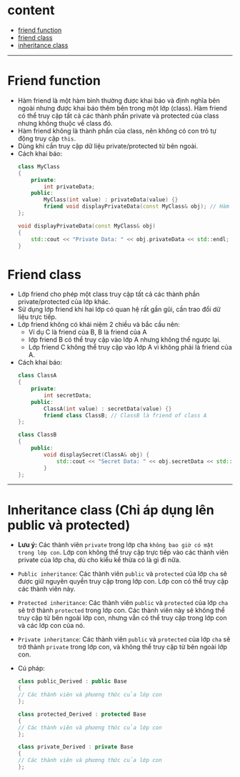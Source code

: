 # content
- [friend function](#friend-function)
- [friend class](#friend-class)
- [inheritance class](#inheritance-class)
<hr>

# Friend function
- Hàm friend là một hàm bình thường được khai báo và định nghĩa bên ngoài nhưng được khai báo thêm bên trong một lớp (class). Hàm friend có thể truy cập tất cả các thành phần private và protected của class nhưng không thuộc về class đó.  
- Hàm friend không là thành phần của class, nên không có con trỏ tự động truy cập `this`.  
- Dùng khi cần truy cập dữ liệu private/protected từ bên ngoài.  
- Cách khai báo:  
    ``` Cpp
    class MyClass
    {
        private:
            int privateData;
        public:
            MyClass(int value) : privateData(value) {}
            friend void displayPrivateData(const MyClass& obj); // Hàm friend
    };

    void displayPrivateData(const MyClass& obj)
    {
        std::cout << "Private Data: " << obj.privateData << std::endl;
    }
    ```

# Friend class
- Lớp friend cho phép một class truy cập tất cả các thành phần private/protected của lớp khác.  
- Sử dụng lớp friend khi hai lớp có quan hệ rất gần gũi, cần trao đổi dữ liệu trực tiếp.  
- Lớp friend không có khái niệm 2 chiều và bắc cầu nên:  
    - Ví dụ C là friend của B, B là friend của A  
    - lớp friend B có thể truy cập vào lớp A nhưng không thể ngược lại.  
    - Lớp friend C không thể truy cập vào lớp A vì không phải là friend của A.  
- Cách khai báo:  
    ```Cpp
    class ClassA
    {
        private:
            int secretData;
        public:
            ClassA(int value) : secretData(value) {}
            friend class ClassB; // ClassB là friend of class A
    };

    class ClassB
    {
        public:
            void displaySecret(ClassA& obj) {
                std::cout << "Secret Data: " << obj.secretData << std::endl;
            }
    };
    ```
<hr>

# Inheritance class (Chỉ áp dụng lên public và protected)
- **Lưu ý:** Các thành viên `private` trong lớp cha `không bao giờ có mặt trong lớp con`. Lớp con không thể truy cập trực tiếp vào các thành viên private của lớp cha, dù cho kiểu kế thừa có là gì đi nữa.

- `Public inheritance`: Các thành viên `public` và `protected` của lớp `cha` sẽ được giữ nguyên quyền truy cập trong lớp con. Lớp con có thể truy cập các thành viên này.  
- `Protected inheritance`: Các thành viên `public` và `protected` của lớp `cha` sẽ trở thành `protected` trong lớp con. Các thành viên này sẽ không thể truy cập từ bên ngoài lớp con, nhưng vẫn có thể truy cập trong lớp con và các lớp con của nó.  
- `Private inheritance`: Các thành viên `public` và `protected` của lớp `cha` sẽ trở thành `private` trong lớp con, và không thể truy cập từ bên ngoài lớp con.


- Cú pháp:  
    ```Cpp
    class public_Derived : public Base
    {
    // Các thành viên và phương thức của lớp con
    };

    class protected_Derived : protected Base
    {
    // Các thành viên và phương thức của lớp con
    };

    class private_Derived : private Base
    {
    // Các thành viên và phương thức của lớp con
    };
    ```

